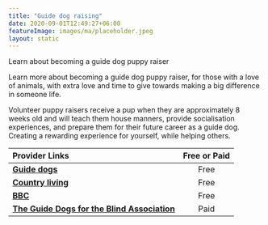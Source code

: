 ```yaml
---
title: "Guide dog raising"
date: 2020-09-01T12:49:27+06:00
featureImage: images/ma/placeholder.jpeg
layout: static
---
```


Learn about becoming a guide dog puppy raiser

Learn more about becoming a guide dog puppy raiser, for those with a love of animals, with extra love and time to give towards making a big difference in someone life.

Volunteer puppy raisers receive a pup when they are approximately 8 weeks old and will teach them house manners, provide socialisation experiences, and prepare them for their future career as a guide dog. Creating a rewarding experience for yourself, while helping others.

| Provider Links      | Free or Paid  |  
| :-----------          | :--------------:      |  
| [**Guide dogs**](https://www.guidedogs.org.uk/how-you-can-help/volunteering-for-guide-dogs/volunteer-role-descriptions/puppy-raiser/) | Free | 
| [**Country living**](https://www.countryliving.com/uk/wildlife/pets/a42529255/raise-puppy-guide-dogs-uk/) | Free | 
| [**BBC**](https://www.bbc.co.uk/news/av/uk-64148085) | Free | 
| [**The Guide Dogs for the Blind Association**](https://www.guidedogs.org.uk/) | Paid | 
  

<br/><br/>






